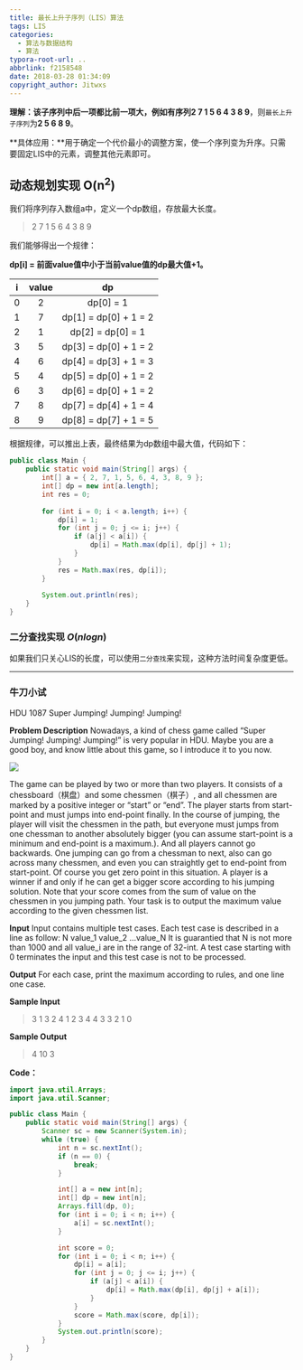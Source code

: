 ```yaml
---
title: 最长上升子序列（LIS）算法
tags: LIS
categories:
  - 算法与数据结构
  - 算法
typora-root-url: ..
abbrlink: f2158548
date: 2018-03-28 01:34:09
copyright_author: Jitwxs
---
```


**理解：**该子序列中后一项都比前一项大，例如有序列**2 7 1 5 6 4 3 8 9**，则`最长上升子序列`为**2 5 6 8 9**。

**具体应用：**用于确定一个代价最小的调整方案，使一个序列变为升序。只需要固定LIS中的元素，调整其他元素即可。

## 动态规划实现 O(n<sup>2</sup>)

我们将序列存入数组a中，定义一个dp数组，存放最大长度。

>2 7 1 5 6 4 3 8 9 

我们能够得出一个规律：

**dp[i] = 前面value值中小于当前value值的dp最大值+1。**

| i | value | dp |
|:-----:|:-----:|:-----:| 
| 0 | 2 | dp[0] = 1 |
| 1 | 7 | dp[1] = dp[0] + 1 = 2 |
| 2 | 1 | dp[2] = dp[0] = 1 |
| 3 | 5 | dp[3] = dp[0] + 1 = 2 |
| 4 | 6 | dp[4] = dp[3] + 1 = 3 |
| 5 | 4 | dp[5] = dp[0] + 1 = 2 |
| 6 | 3 | dp[6] = dp[0] + 1 = 2 |
| 7 | 8 | dp[7] = dp[4] + 1 = 4 |
| 8 | 9 | dp[8] = dp[7] + 1 = 5 |

根据规律，可以推出上表，最终结果为dp数组中最大值，代码如下：

```java
public class Main {
	public static void main(String[] args) {
		int[] a = { 2, 7, 1, 5, 6, 4, 3, 8, 9 };
		int[] dp = new int[a.length];
		int res = 0;
		
		for (int i = 0; i < a.length; i++) {
			dp[i] = 1;
			for (int j = 0; j <= i; j++) {
				if (a[j] < a[i]) {
					dp[i] = Math.max(dp[i], dp[j] + 1);
				}
			}
			res = Math.max(res, dp[i]);
		}
		
		System.out.println(res);
	}
}
```

### 二分查找实现 $O(nlogn)$

如果我们只关心LIS的长度，可以使用`二分查找`来实现，这种方法时间复杂度更低。

---

### 牛刀小试

HDU 1087 Super Jumping! Jumping! Jumping! 

**Problem Description**
Nowadays, a kind of chess game called “Super Jumping! Jumping! Jumping!” is very popular in HDU. Maybe you are a good boy, and know little about this game, so I introduce it to you now.

![](/images/posts/20180327153716571.png)

The game can be played by two or more than two players. It consists of a chessboard（棋盘）and some chessmen（棋子）, and all chessmen are marked by a positive integer or “start” or “end”. The player starts from start-point and must jumps into end-point finally. In the course of jumping, the player will visit the chessmen in the path, but everyone must jumps from one chessman to another absolutely bigger (you can assume start-point is a minimum and end-point is a maximum.). And all players cannot go backwards. One jumping can go from a chessman to next, also can go across many chessmen, and even you can straightly get to end-point from start-point. Of course you get zero point in this situation. A player is a winner if and only if he can get a bigger score according to his jumping solution. Note that your score comes from the sum of value on the chessmen in you jumping path.
Your task is to output the maximum value according to the given chessmen list.
 
**Input**
Input contains multiple test cases. Each test case is described in a line as follow:
N value_1 value_2 …value_N
It is guarantied that N is not more than 1000 and all value_i are in the range of 32-int.
A test case starting with 0 terminates the input and this test case is not to be processed.
 
**Output**
For each case, print the maximum according to rules, and one line one case. 

**Sample Input**

>3 1 3 2
4 1 2 3 4
4 3 3 2 1
0

**Sample Output**

>4
10
3

**Code：**

```java
import java.util.Arrays;
import java.util.Scanner;

public class Main {
	public static void main(String[] args) {
		Scanner sc = new Scanner(System.in);
		while (true) {
			int n = sc.nextInt();
			if (n == 0) {
				break;
			}

			int[] a = new int[n];
			int[] dp = new int[n];
			Arrays.fill(dp, 0);
			for (int i = 0; i < n; i++) {
				a[i] = sc.nextInt();
			}

			int score = 0;
			for (int i = 0; i < n; i++) {
				dp[i] = a[i];
				for (int j = 0; j <= i; j++) {
					if (a[j] < a[i]) {
						dp[i] = Math.max(dp[i], dp[j] + a[i]);
					}
				}
				score = Math.max(score, dp[i]);
			}
			System.out.println(score);
		}
	}
}
```

